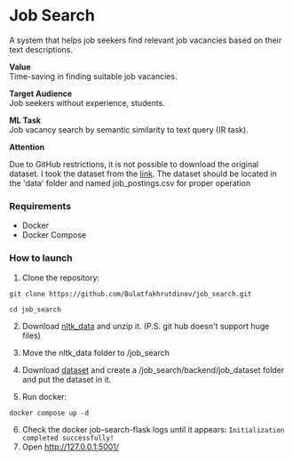 # Job Search

A system that helps job seekers find relevant job vacancies based on their text descriptions.

**Value**  
Time-saving in finding suitable job vacancies.

**Target Audience**  
Job seekers without experience, students.

**ML Task**  
Job vacancy search by semantic similarity to text query (IR task).

**Attention**

Due to GitHub restrictions, it is not possible to download the original dataset. I took the dataset from the [link](https://www.kaggle.com/datasets/etietopabraham/jobs-raw-data). The dataset should be located in the 'data' folder and named job_postings.csv for proper operation

### Requirements
- Docker
- Docker Compose

### How to launch

1. Clone the repository:
```
git clone https://github.com/Bulatfakhrutdinov/job_search.git
```

```
cd job_search
```

2. Download [nltk_data](https://disk.yandex.ru/d/MVx5qCSVrmRGOw) and unzip it. (P.S. git hub doesn't support huge files)
   
3. Move the nltk_data folder to /job_search

4. Download [dataset](https://www.kaggle.com/datasets/asaniczka/upwork-job-postings-dataset-2024-50k-records) and create a /job_search/backend/job_dataset folder and put the dataset in it.

5. Run docker:
```
docker compose up -d
```
6. Check the docker job-search-flask logs until it appears:
   ```Initialization completed successfully!```
8. Open http://127.0.0.1:5001/

